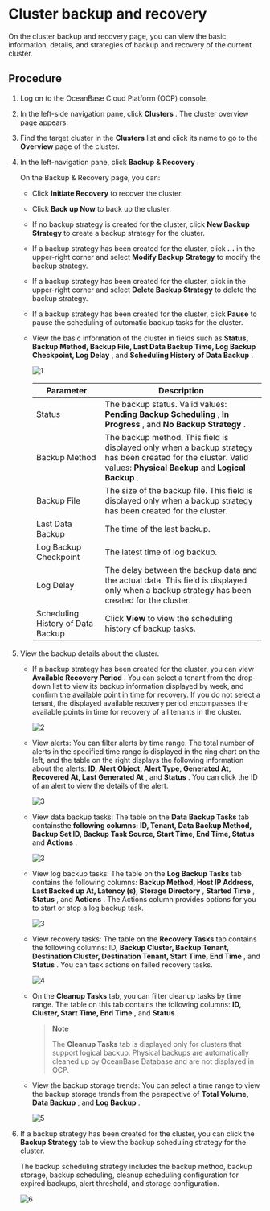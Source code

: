 Cluster backup and recovery
================================================

On the cluster backup and recovery page, you can view the basic information, details, and strategies of backup and recovery of the current cluster.

**Procedure**
----------------------------------

1. Log on to the OceanBase Cloud Platform (OCP) console.

2. In the left-side navigation pane, click **Clusters** . The cluster overview page appears.

3. Find the target cluster in the **Clusters** list and click its name to go to the **Overview** page of the cluster.

4. In the left-navigation pane, click **Backup \& Recovery** .

   On the Backup \& Recovery page, you can:
   * Click **Initiate Recovery** to recover the cluster.

   * Click **Back up Now** to back up the cluster. 

   * If no backup strategy is created for the cluster, click **New Backup Strategy** to create a backup strategy for the cluster. 

   * If a backup strategy has been created for the cluster, click **...** in the upper-right corner and select **Modify Backup Strategy** to modify the backup strategy.

   * If a backup strategy has been created for the cluster, click in the upper-right corner and select **Delete Backup Strategy** to delete the backup strategy.

   * If a backup strategy has been created for the cluster, click **Pause** to pause the scheduling of automatic backup tasks for the cluster.

   * View the basic information of the cluster in fields such as **Status, Backup Method, Backup File, Last Data Backup Time, Log Backup Checkpoint, Log Delay** , and **Scheduling History of Data Backup** .

     ![1](https://obbusiness-private.oss-cn-shanghai.aliyuncs.com/doc/img/ocp/%E5%A4%87%E4%BB%BD%E4%BF%A1%E6%81%AF2.png)

     |                Parameter                |                                                                             Description                                                                             |
     |-----------------------------------------|---------------------------------------------------------------------------------------------------------------------------------------------------------------------|
     | Status                                  | The backup status. Valid values: **Pending Backup Scheduling** , **In Progress** , and **No Backup Strategy** .                                                     |
     | Backup Method                           | The backup method. This field is displayed only when a backup strategy has been created for the cluster. Valid values: **Physical Backup** and **Logical Backup** . |
     | Backup File                             | The size of the backup file. This field is displayed only when a backup strategy has been created for the cluster.                                                  |
     | Last Data Backup                        | The time of the last backup.                                                                                                                                        |
     | Log Backup Checkpoint                   | The latest time of log backup.                                                                                                                                      |
     | Log Delay                               | The delay between the backup data and the actual data. This field is displayed only when a backup strategy has been created for the cluster.                        |
     | Scheduling History of Data Backup       | Click **View** to view the scheduling history of backup tasks.                                                                                                      |

5. View the backup details about the cluster.

   * If a backup strategy has been created for the cluster, you can view **Available Recovery Period** . You can select a tenant from the drop-down list to view its backup information displayed by week, and confirm the available point in time for recovery. If you do not select a tenant, the displayed available recovery period encompasses the available points in time for recovery of all tenants in the cluster.

     ![2](https://help-static-aliyun-doc.aliyuncs.com/assets/img/en-US/3000103561/p440706.png)

   * View alerts: You can filter alerts by time range. The total number of alerts in the specified time range is displayed in the ring chart on the left, and the table on the right displays the following information about the alerts: **ID, Alert Object, Alert Type, Generated At, Recovered At, Last Generated At** , and **Status** . You can click the ID of an alert to view the details of the alert.

     ![3](https://help-static-aliyun-doc.aliyuncs.com/assets/img/en-US/3000103561/p440707.png)

   * View data backup tasks: The table on the **Data Backup Tasks** tab containsthe **following columns: ID, Tenant, Data Backup Method, Backup Set ID, Backup Task Source, Start Time, End Time, Status** and **Actions** .

     ![3](https://obbusiness-private.oss-cn-shanghai.aliyuncs.com/doc/img/ocp/%E6%97%A5%E5%BF%97%E5%A4%87%E4%BB%BD2.png)

   * View log backup tasks: The table on the **Log Backup Tasks** tab contains the following columns: **Backup Method, Host IP Address, Last Backed up At, Latency (s), Storage Directory** , **Started Time** , **Status** , and **Actions** . The Actions column provides options for you to start or stop a log backup task.

     ![3](https://obbusiness-private.oss-cn-shanghai.aliyuncs.com/doc/img/ocp/%E6%97%A5%E5%BF%97%E5%A4%87%E4%BB%BD2.png)

   * View recovery tasks: The table on the **Recovery Tasks** tab contains the following columns: ID, **Backup Cluster, Backup Tenant, Destination Cluster, Destination Tenant, Start Time, End Time** , and **Status** . You can task actions on failed recovery tasks.

     ![4](https://obbusiness-private.oss-cn-shanghai.aliyuncs.com/doc/img/ocp/%E6%81%A2%E5%A4%8D%E4%BB%BB%E5%8A%A12.png)

   * On the **Cleanup Tasks** tab, you can filter cleanup tasks by time range. The table on this tab contains the following columns: **ID, Cluster, Start Time, End Time** , and **Status** .

     > **Note**
     >
     > The **Cleanup Tasks** tab is displayed only for clusters that support logical backup. Physical backups are automatically cleaned up by OceanBase Database and are not displayed in OCP.

   * View the backup storage trends: You can select a time range to view the backup storage trends from the perspective of **Total Volume, Data Backup** , and **Log Backup** .

     ![5](https://help-static-aliyun-doc.aliyuncs.com/assets/img/en-US/3000103561/p440714.png)

6. If a backup strategy has been created for the cluster, you can click the **Backup Strategy** tab to view the backup scheduling strategy for the cluster.

   The backup scheduling strategy includes the backup method, backup storage, backup scheduling, cleanup scheduling configuration for expired backups, alert threshold, and storage configuration.

   ![6](https://help-static-aliyun-doc.aliyuncs.com/assets/img/en-US/3000103561/p440715.png)
